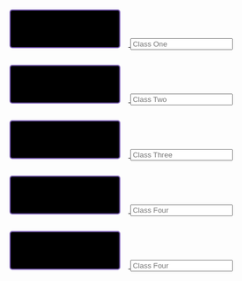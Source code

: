 <html>
<div class="div">
<a href="http://davidvasilev1.github.io/leuck-copy/calc">
   <button class="button" id="calc" type="button"></button>
</a>
<input placeholder="Class One" type="text" class="class1">
<a href="https://davidvasilev1.github.io/leuck-copy/bio">
   <button class="button" id="bio" type="button"></button>
</a>
<input placeholder="Class Two" type="text" class="class2">
<a href="https://davidvasilev1.github.io/leuck-copy/poe">
   <button class="button" id="poe" type="button"></button>
</a>
<input placeholder="Class Three" type="text" class="class3">
<a href="https://davidvasilev1.github.io/leuck-copy/csp">
   <button class="button" id="csp" type="button"></button>
</a>
<input placeholder="Class Four" type="text" class="class4">
<a href="https://davidvasilev1.github.io/leuck-copy/ush">
   <button class="button" id="ush" type="button"></button>
</a>
<input placeholder="Class Four" type="text" class="class5">
</div>
<style>
.class{
   color: #A881F7;
   border: 2px #795db3 solid;
   border-radius: 2px;
   font-size: 15px;
   width: 200px;
   height:45px;
}
.button{
   margin: 15px;
   color: #A881F7;
   background-color: black;
   border: 2px #795db3 solid;
   border-radius: 5px;
   font-size:20px;
   width:200px;
   height:70px;
}
.div{
   text-align: center;
}
</style>
<script>
let data = document.getElementByClassName("class").value.split(" ");
localStorage.setItem("b", JSON.stringify(data))
document.getElementByClassName("class1").value = document.getElementById("calc").innerHTML
</script>
</html>